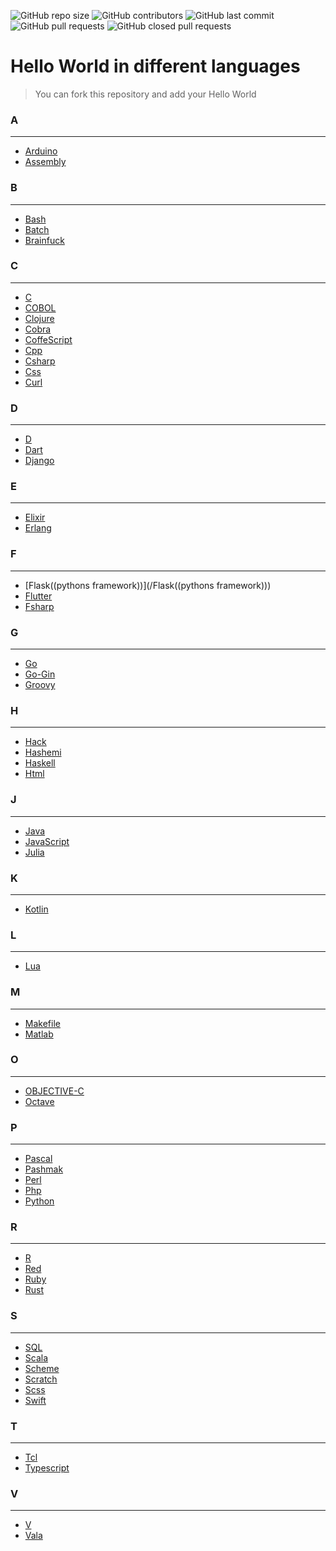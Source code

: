 <p>
<img alt="GitHub repo size" src="https://img.shields.io/github/repo-size/BlackIQ/Hello-World">
<img alt="GitHub contributors" src="https://img.shields.io/github/contributors/BlackIQ/Hello-World">
<img alt="GitHub last commit" src="https://img.shields.io/github/last-commit/BlackIQ/Hello-World">
<img alt="GitHub pull requests" src="https://img.shields.io/github/issues-pr/BlackIQ/Hello-World">
<img alt="GitHub closed pull requests" src="https://img.shields.io/github/issues-pr-closed/BlackIQ/Hello-World">
</p>

# Hello World in different languages

> You can fork this repository and add your Hello World


### A

---

- [Arduino](/Arduino)
- [Assembly](/Assembly)


### B

---

- [Bash](/Bash)
- [Batch](/Batch)
- [Brainfuck](/Brainfuck)


### C

---

- [C](/C)
- [COBOL](/COBOL)
- [Clojure](/Clojure)
- [Cobra](/Cobra)
- [CoffeScript](/CoffeScript)
- [Cpp](/Cpp)
- [Csharp](/Csharp)
- [Css](/Css)
- [Curl](/Curl)


### D

---

- [D](/D)
- [Dart](/Dart)
- [Django](/Django)


### E

---

- [Elixir](/Elixir)
- [Erlang](/Erlang)


### F

---

- [Flask((pythons framework))](/Flask((pythons framework)))
- [Flutter](/Flutter)
- [Fsharp](/Fsharp)


### G

---

- [Go](/Go)
- [Go-Gin](/Go-Gin)
- [Groovy](/Groovy)


### H

---

- [Hack](/Hack)
- [Hashemi](/Hashemi)
- [Haskell](/Haskell)
- [Html](/Html)


### J

---

- [Java](/Java)
- [JavaScript](/JavaScript)
- [Julia](/Julia)


### K

---

- [Kotlin](/Kotlin)


### L

---

- [Lua](/Lua)


### M

---

- [Makefile](/Makefile)
- [Matlab](/Matlab)


### O

---

- [OBJECTIVE-C](/OBJECTIVE-C)
- [Octave](/Octave)


### P

---

- [Pascal](/Pascal)
- [Pashmak](/Pashmak)
- [Perl](/Perl)
- [Php](/Php)
- [Python](/Python)


### R

---

- [R](/R)
- [Red](/Red)
- [Ruby](/Ruby)
- [Rust](/Rust)


### S

---

- [SQL](/SQL)
- [Scala](/Scala)
- [Scheme](/Scheme)
- [Scratch](/Scratch)
- [Scss](/Scss)
- [Swift](/Swift)


### T

---

- [Tcl](/Tcl)
- [Typescript](/Typescript)


### V

---

- [V](/V)
- [Vala](/Vala)